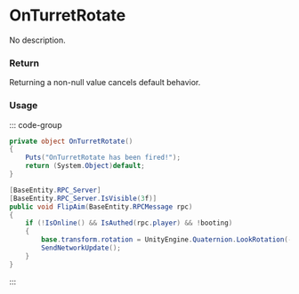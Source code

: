 # OnTurretRotate
<Badge type="info" text="Turret"/><Badge type="danger" text="Carbon Compatible"/><Badge type="warning" text="Oxide Compatible"/>
No description.
### Return
Returning a non-null value cancels default behavior.

### Usage
::: code-group
```csharp [Example]
private object OnTurretRotate()
{
	Puts("OnTurretRotate has been fired!");
	return (System.Object)default;
}
```
```csharp [Source — Assembly-CSharp @ AutoTurret]
[BaseEntity.RPC_Server]
[BaseEntity.RPC_Server.IsVisible(3f)]
public void FlipAim(BaseEntity.RPCMessage rpc)
{
	if (!IsOnline() && IsAuthed(rpc.player) && !booting)
	{
		base.transform.rotation = UnityEngine.Quaternion.LookRotation(-base.transform.forward, base.transform.up);
		SendNetworkUpdate();
	}
}

```
:::
